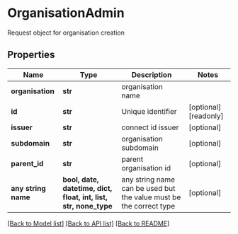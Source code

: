 # OrganisationAdmin

Request object for organisation creation

## Properties
Name | Type | Description | Notes
------------ | ------------- | ------------- | -------------
**organisation** | **str** | organisation name | 
**id** | **str** | Unique identifier | [optional] [readonly] 
**issuer** | **str** | connect id issuer | [optional] 
**subdomain** | **str** | organisation subdomain | [optional] 
**parent_id** | **str** | parent organisation id | [optional] 
**any string name** | **bool, date, datetime, dict, float, int, list, str, none_type** | any string name can be used but the value must be the correct type | [optional]

[[Back to Model list]](../README.md#documentation-for-models) [[Back to API list]](../README.md#documentation-for-api-endpoints) [[Back to README]](../README.md)


